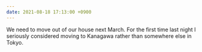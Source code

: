 ```yaml
---
date: 2021-08-18 17:13:00 +0900
---
```


We need to move out of our house next March. For the first time last night I seriously considered moving to Kanagawa rather than somewhere else in Tokyo.
